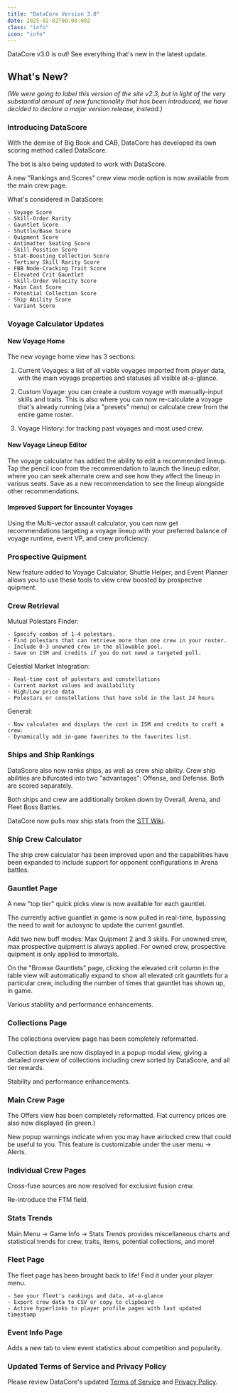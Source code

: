 ```yaml
---
title: "DataCore Version 3.0"
date: 2025-02-02T00:00:00Z
class: "info"
icon: "info"
---
```


DataCore v3.0 is out! See everything that's new in the latest update.<!-- end -->

## What's New?

_(We were going to label this version of the site v2.3, but in light of the very substantial amount of new functionality that has been introduced, we have decided to declare a major version release, instead.)_

### Introducing DataScore

With the demise of Big Book and CAB, DataCore has developed its own scoring method called DataScore.

The bot is also being updated to work with DataScore.

A new "Rankings and Scores" crew view mode option is now available from the main crew page.

What's considered in DataScore:

    - Voyage Score
    - Skill-Order Rarity
    - Gauntlet Score
    - Shuttle/Base Score
    - Quipment Score
    - Antimatter Seating Score
    - Skill Position Score
    - Stat-Boosting Collection Score
    - Tertiary Skill Rarity Score
    - FBB Node-Cracking Trait Score
    - Elevated Crit Gauntlet
    - Skill-Order Velocity Score
    - Main Cast Score
    - Potential Collection Score
    - Ship Ability Score
    - Variant Score

### Voyage Calculator Updates

#### New Voyage Home

The new voyage home view has 3 sections:

1) Current Voyages: a list of all viable voyages imported from player data, with the main voyage properties and statuses all visible at-a-glance.

2) Custom Voyage: you can create a custom voyage with manually-input skills and traits. This is also where you can now re-calculate a voyage that's already running (via a "presets" menu) or calculate crew from the entire game roster.

3) Voyage History: for tracking past voyages and most used crew.

#### New Voyage Lineup Editor

The voyage calculator has added the ability to edit a recommended lineup. Tap the pencil icon from the recommendation to launch the lineup editor, where you can seek alternate crew and see how they affect the lineup in various seats. Save as a new recommendation to see the lineup alongside other recommendations.

#### Improved Support for Encounter Voyages

Using the Multi-vector assault calculator, you can now get recommendations targeting a voyage lineup with your preferred balance of voyage runtime, event VP, and crew proficiency.

### Prospective Quipment

New feature added to Voyage Calculator, Shuttle Helper, and Event Planner allows you to use these tools to view crew boosted by prospective quipment.

### Crew Retrieval

Mutual Polestars Finder:

    - Specify combos of 1-4 polestars.
    - Find polestars that can retrieve more than one crew in your roster.
    - Include 0-3 unowned crew in the allowable pool.
    - Save on ISM and credits if you do not need a targeted pull.

Celestial Market Integration:

    - Real-time cost of polestars and constellations
    - Current market values and availability
    - High/Low price data
    - Polestars or constellations that have sold in the last 24 hours

General:

    - Now calculates and displays the cost in ISM and credits to craft a crew.
    - Dynamically add in-game favorites to the favorites list.

### Ships and Ship Rankings

DataScore also now ranks ships, as well as crew ship ability.  Crew ship abilities are bifurcated into two "advantages": Offense, and Defense. Both are scored separately.

Both ships and crew are additionally broken down by Overall, Arena, and Fleet Boss Battles.

DataCore now pulls max ship stats from the [STT Wiki](https://sttwiki.org/wiki/Main_Page).

### Ship Crew Calculator

The ship crew calculator has been improved upon and the capabilities have been expanded to include support for opponent configurations in Arena battles.

### Gauntlet Page

A new "top tier" quick picks view is now available for each gauntlet.

The currently active guantlet in game is now pulled in real-time, bypassing the need to wait for autosync to update the current gauntlet.

Add two new buff modes: Max Quipment 2 and 3 skills. For unowned crew, max prospective quipment is always applied. For owned crew, prospective quipment is only applied to immortals.

On the "Browse Gauntlets" page, clicking the elevated crit column in the table view will automatically expand to show all elevated crit gauntlets for a particular crew, including the number of times that gauntlet has shown up, in game.

Various stability and performance enhancements.

### Collections Page

The collections overview page has been completely reformatted.

Collection details are now displayed in a popup modal view, giving a detailed overview of collections including crew sorted by DataScore, and all tier rewards.

Stability and performance enhancements.

### Main Crew Page

The Offers view has been completely reformatted. Fiat currency prices are also now displayed (in green.)

New popup warnings indicate when you may have airlocked crew that could be useful to you. This feature is customizable under the user menu -> Alerts.

### Individual Crew Pages

Cross-fuse sources are now resolved for exclusive fusion crew.

Re-introduce the FTM field.

### Stats Trends

Main Menu -> Game Info -> Stats Trends provides miscellaneous charts and statistical trends for crew, traits, items, potential collections, and more!

### Fleet Page

The fleet page has been brought back to life! Find it under your player menu.

    - See your fleet's rankings and data, at-a-glance
    - Export crew data to CSV or copy to clipboard
    - Active hyperlinks to player profile pages with last updated timestamp

### Event Info Page

Adds a new tab to view event statistics about competition and popularity.

### Updated Terms of Service and Privacy Policy

Please review DataCore's updated [Terms of Service](/tos/) and [Privacy Policy](/privacy/).
